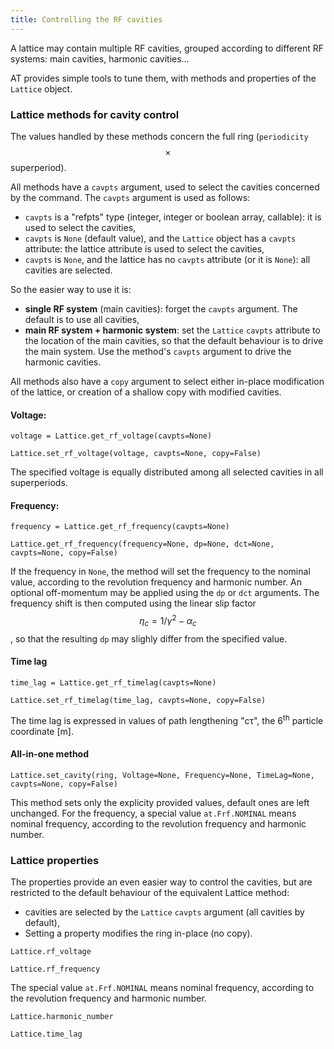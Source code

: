 ```yaml
---
title: Controlling the RF cavities
---
```

A lattice may contain multiple RF cavities, grouped according to different RF systems:
main cavities, harmonic cavities…

AT provides simple tools to tune them, with methods and properties of the
`Lattice` object.

### Lattice methods for cavity control

The values handled by these methods concern the full ring (`periodicity` $$\times$$ superperiod).

All methods have a `cavpts` argument, used to select the cavities concerned by the command.
The `cavpts` argument is used as follows:
- `cavpts` is a "refpts" type (integer, integer or boolean array, callable): it is used to select the cavities,
- `cavpts` is `None` (default value), and the `Lattice` object has a `cavpts` attribute: the lattice attribute is used to select the cavities,
- `cavpts` is `None`, and the lattice has no `cavpts` attribute (or it is `None`): all cavities are selected.

So the easier way to use it is:
- **single RF system** (main cavities): forget the `cavpts` argument. The default is to use all cavities,
- **main RF system + harmonic system**: set the `Lattice` `cavpts` attribute to the location of the main cavities,
  so that the default behaviour is to drive the main system. Use the method's `cavpts` argument to drive the harmonic cavities.

All methods also have a `copy` argument to select either in-place modification
of the lattice, or creation of a shallow copy with modified cavities.

#### Voltage:
```voltage = Lattice.get_rf_voltage(cavpts=None)```

```Lattice.set_rf_voltage(voltage, cavpts=None, copy=False)```

The specified voltage is equally distributed among all selected cavities in all superperiods.

#### Frequency:
`frequency = Lattice.get_rf_frequency(cavpts=None)`

`Lattice.get_rf_frequency(frequency=None, dp=None, dct=None, cavpts=None, copy=False)`

If the frequency in `None`, the method will set the frequency to the nominal value,
according to the revolution frequency and harmonic number. An optional
off-momentum may be applied using the `dp` or `dct` arguments. The frequency
shift is then computed using the linear slip factor $$\eta_c = 1/\gamma^2 - \alpha_c$$ ,
so that the resulting `dp` may slighly differ from the specified value.

#### Time lag
`time_lag = Lattice.get_rf_timelag(cavpts=None)`

`Lattice.set_rf_timelag(time_lag, cavpts=None, copy=False)`

The time lag is expressed in values of path lengthening "c&tau;", the 6<sup>th</sup> particle coordinate [m].
#### All-in-one method
`Lattice.set_cavity(ring, Voltage=None, Frequency=None, TimeLag=None,
                    cavpts=None, copy=False)`

This method sets only the explicity provided values, default ones are left unchanged.
For the frequency, a special value `at.Frf.NOMINAL` means nominal frequency,
according to the revolution frequency and harmonic number.

### Lattice properties
The properties provide an even easier way to control the cavities, but are restricted
to the default behaviour of the equivalent Lattice method:
- cavities are selected by the `Lattice` `cavpts` argument (all cavities by default),
- Setting a property modifies the ring in-place (no copy).

`Lattice.rf_voltage`

`Lattice.rf_frequency`

The special value `at.Frf.NOMINAL` means nominal frequency,
according to the revolution frequency and harmonic number.

`Lattice.harmonic_number`

`Lattice.time_lag`